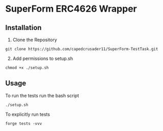 # SuperForm ERC4626 Wrapper

## Installation

1. Clone the Repository

```properties
git clone https://github.com/capedcrusader11/SuperForm-TestTask.git

```

2. Add permissions to setup.sh

```properties
chmod +x ./setup.sh
```

## Usage

To run the tests run the bash script

```properties
./setup.sh
```

To explicitly run tests
```properties
forge tests -vvv
```